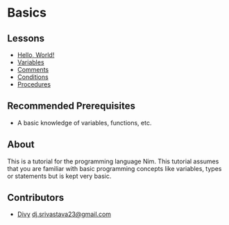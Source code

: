 # Basics

## Lessons

- [Hello, World!](hello.md)
- [Variables](variables.md)
- [Comments](comments.md)
- [Conditions](conditions.md)
- [Procedures](procedure.md)

## Recommended Prerequisites

- A basic knowledge of variables, functions, etc.
## About
This is a tutorial for the programming language Nim. This tutorial assumes that you are familiar with basic programming concepts like variables, types or statements but is kept very basic.
## Contributors

- [Divy](https://divy.work) [dj.srivastava23@gmail.com](mailto:dj.srivastava23@gmail.com)
